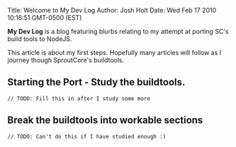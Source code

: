 Title: Welcome to My Dev Log
Author: Josh Holt
Date: Wed Feb 17 2010 10:16:51 GMT-0500 (EST)

**My Dev Log** is a blog featuring blurbs relating to my attempt at porting SC's build tools to NodeJS.

This article is about my first steps. Hopefully many articles will follow as I journey though SproutCore's buildtools.

## Starting the Port - Study the buildtools. ##

	// TODO: Fill this in after I study some more

## Break the buildtools into workable sections ##
	
	// TODO: Can't do this if I have studied enough :)